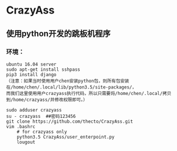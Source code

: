 # CrazyAss
## 使用python开发的跳板机程序

### 环境：
    ubuntu 16.04 server
    sudo apt-get install sshpass
    pip3 install django
    （注意：如果当时使用用户chen安装python包，则所有包安装在/home/chen/.local/lib/python3.5/site-packages/，
    而我们这里使用用户crazyass执行代码，所以只需要将/home/chen/.local/拷贝到/home/crazyass/并修改权限即可。）
    
    sudo adduser crazyass
    su - crazyass  ##密码123456
    git clone https://github.com/thecto/CrazyAss.git
    vim .bashrc
        # for crazyass only
        python3.5 CrazyAss/user_enterpoint.py
        lougout
    
